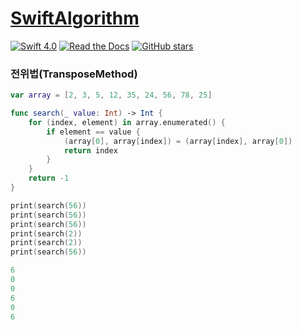 # [SwiftAlgorithm](https://github.com/pikachu987/SwiftAlgorithm "SwiftAlgorithm")

[![Swift 4.0](https://img.shields.io/badge/Swift-4.0-orange.svg?style=flat)](https://developer.apple.com/swift/)
[![Read the Docs](https://img.shields.io/readthedocs/pip.svg)](https://github.com/pikachu987/SwiftAlgorithm)
[![GitHub stars](https://img.shields.io/github/stars/badges/shields.svg?style=social&label=Stars)](https://github.com/pikachu987/SwiftAlgorithm)

### 전위법(TransposeMethod)

```swift
var array = [2, 3, 5, 12, 35, 24, 56, 78, 25]

func search(_ value: Int) -> Int {
    for (index, element) in array.enumerated() {
        if element == value {
            (array[0], array[index]) = (array[index], array[0])
            return index
        }
    }
    return -1
}

print(search(56))
print(search(56))
print(search(56))
print(search(2))
print(search(2))
print(search(56))
```
```swift
6
0
0
6
0
6
```
